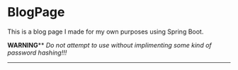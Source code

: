 # BlogPage
This is a blog page I made for my own purposes using Spring Boot.

**********************************WARNING************************************
*Do not attempt to use without implimenting some kind of password hashing!!!*
*****************************************************************************
